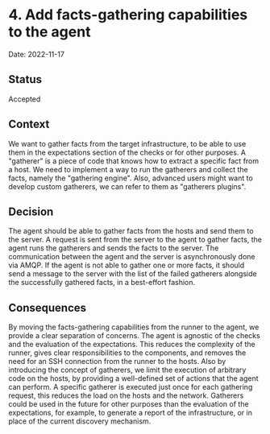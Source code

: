 # 4. Add facts-gathering capabilities to the agent

Date: 2022-11-17

## Status

Accepted

## Context

We want to gather facts from the target infrastructure, to be able to use them in the expectations section of the checks or for other purposes.
A "gatherer" is a piece of code that knows how to extract a specific fact from a host.
We need to implement a way to run the gatherers and collect the facts, namely the "gathering engine".
Also, advanced users might want to develop custom gatherers, we can refer to them as "gatherers plugins".

## Decision

The agent should be able to gather facts from the hosts and send them to the server.
A request is sent from the server to the agent to gather facts, the agent runs the gatherers and sends the facts to the server.
The communication between the agent and the server is asynchronously done via AMQP.
If the agent is not able to gather one or more facts, it should send a message to the server with the list of the failed gatherers alongside the successfully gathered facts, in a best-effort fashion.

## Consequences

By moving the facts-gathering capabilities from the runner to the agent, we provide a clear separation of concerns.
The agent is agnostic of the checks and the evaluation of the expectations. This reduces the complexity of the runner, gives clear responsibilities to the components, and removes the need for an SSH connection from the runner to the hosts.
Also by introducing the concept of gatherers, we limit the execution of arbitrary code on the hosts, by providing a well-defined set of actions that the agent can perform.
A specific gatherer is executed just once for each gathering request, this reduces the load on the hosts and the network.
Gatherers could be used in the future for other purposes than the evaluation of the expectations, for example, to generate a report of the infrastructure, or in place of the current discovery mechanism.
